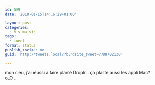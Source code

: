 ```yaml
---
id: 509
date: '2010-01-15T14:16:29+01:00'

layout: post
categories:
  - Vis ma vie
tags:
  - tweet
format: status
publish_social: no
guid: 'http://tweets.local/?birdsite_tweet=7788702130'

---
```


mon dieu, j’ai réussi à faire planté Droplr… ça plante aussi les appli Mac? o\_O …
